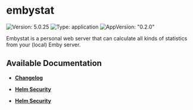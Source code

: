 # embystat

![Version: 5.0.25](https://img.shields.io/badge/Version-5.0.25-informational?style=flat-square) ![Type: application](https://img.shields.io/badge/Type-application-informational?style=flat-square) ![AppVersion: "0.2.0"](https://img.shields.io/badge/AppVersion-"0.2.0"-informational?style=flat-square)

Embystat is a personal web server that can calculate all kinds of statistics from your (local) Emby server.

## Available Documentation

- [**Changelog**](CHANGELOG)

- [**Helm Security**](container-security)

- [**Helm Security**](helm-security)

